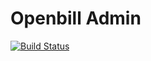 # Openbill Admin

[![Build Status](https://travis-ci.org/openbill-service/openbill-admin.svg)](https://travis-ci.org/openbill-service/openbill-admin)
